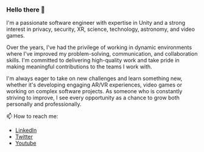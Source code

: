 ### Hello there 👋

I'm a passionate software engineer with expertise in Unity and a strong interest in privacy, security, XR, science, technology, astronomy, and video games.

Over the years, I've had the privilege of working in dynamic environments where I've improved my problem-solving, communication, and collaboration skills. I'm committed to delivering high-quality work and take pride in making meaningful contributions to the teams I work with.

I'm always eager to take on new challenges and learn something new, whether it's developing engaging AR/VR experiences, video games or working on complex software projects. As someone who is constantly striving to improve, I see every opportunity as a chance to grow both personally and professionally.

📫 How to reach me:

* <a href="https://www.linkedin.com/in/manaporkun/">LinkedIn</a>
* <a href="https://twitter.com/OrkunManap">Twitter</a>
* <a href="https://www.youtube.com/channel/UCuq1u5RRFyS6ga82dl65WQQ">Youtube</a>
